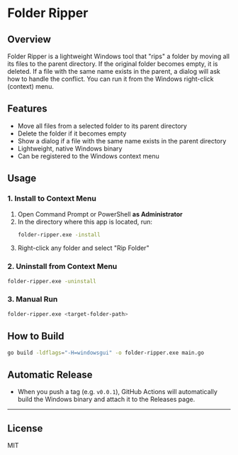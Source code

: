 # Folder Ripper

## Overview

Folder Ripper is a lightweight Windows tool that "rips" a folder by moving all its files to the parent directory. If the original folder becomes empty, it is deleted. If a file with the same name exists in the parent, a dialog will ask how to handle the conflict. You can run it from the Windows right-click (context) menu.

## Features

- Move all files from a selected folder to its parent directory
- Delete the folder if it becomes empty
- Show a dialog if a file with the same name exists in the parent directory
- Lightweight, native Windows binary
- Can be registered to the Windows context menu

## Usage

### 1. Install to Context Menu

1. Open Command Prompt or PowerShell **as Administrator**
2. In the directory where this app is located, run:
   ```sh
   folder-ripper.exe -install
   ```
3. Right-click any folder and select "Rip Folder"

### 2. Uninstall from Context Menu

```sh
folder-ripper.exe -uninstall
```

### 3. Manual Run

```sh
folder-ripper.exe <target-folder-path>
```

## How to Build

```sh
go build -ldflags="-H=windowsgui" -o folder-ripper.exe main.go
```

## Automatic Release

- When you push a tag (e.g. `v0.0.1`), GitHub Actions will automatically build the Windows binary and attach it to the Releases page.

---

## License

MIT
